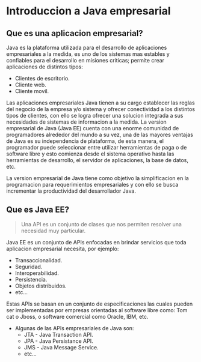# Introduccion a Java empresarial

## Que es una aplicacion empresarial?

Java es la plataforma utilizada para el desarrollo de aplicaciones empresariales a la
medida, es uno de los sistemas mas estables y confiables para el desarrollo en misiones
criticas; permite crear aplicaciones de distintos tipos:

* Clientes de escritorio.
* Cliente web.
* Cliente movil.

Las aplicaciones empresariales Java tienen a su cargo establecer las reglas del negocio
de la empresa y/o sistema y ofrecer conectividad a los distintos tipos de clientes, con
ello se logra ofrecer una solucion integrada a sus necesidades de sistemas de informacion
a la medida. La version empresarial de Java (Java EE) cuenta con una enorme comunidad de
programadores alrededor del mundo a su vez, una de las mayores ventajas de Java es su
independencia de plataforma, de esta manera, el programador puede seleccionar entre utilizar
herramientas de paga o de software libre y esto comienza desde el sistema operativo hasta
las herramientas de desarrollo, el servidor de aplicaciones, la base de datos, etc.

La version empresarial de Java tiene como objetivo la simplificacion en la programacion
para requerimientos empresariales y con ello se busca incrementar la productividad del
desarrollador Java.

## Que es Java EE?

> Una API es un conjunto de clases que nos permiten resolver una necesidad muy particular.

Java EE es un conjunto de APIs enfocadas en brindar servicios que toda aplicacion
empresarial necesita, por ejemplo:

* Transaccionalidad.
* Seguridad.
* Interoperabilidad.
* Persistencia.
* Objetos distribuidos.
* etc...

Estas APIs se basan en un conjunto de especificaciones las cuales pueden ser
implementadas por empresas orientadas al software libre como: Tom cat o Jboss, o software
comercial como Oracle, IBM, etc.

* Algunas de las APIs empresariales de Java son:
  * JTA - Java Transaction API.
  * JPA - Java Persistance API.
  * JMS - Java Message Service.
  * etc...
